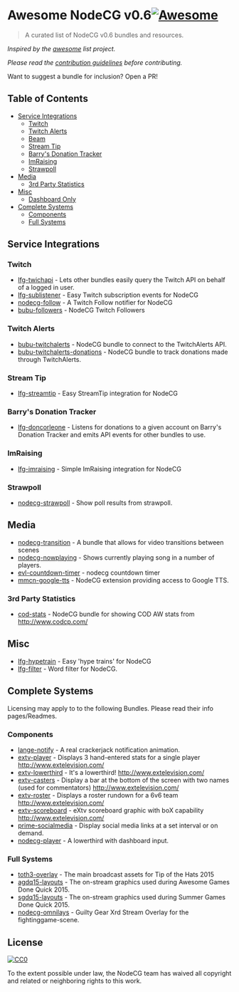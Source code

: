 # Awesome NodeCG v0.6[![Awesome](https://cdn.rawgit.com/sindresorhus/awesome/d7305f38d29fed78fa85652e3a63e154dd8e8829/media/badge.svg)](https://github.com/sindresorhus/awesome)

> A curated list of NodeCG v0.6 bundles and resources.

*Inspired by the [awesome](https://github.com/sindresorhus/awesome) list project.*

*Please read the [contribution guidelines](contributing.md) before contributing.*

 Want to suggest a bundle for inclusion? Open a PR!

## Table of Contents
- [Service Integrations](#service-integrations)
  - [Twitch](#twitch)
  - [Twitch Alerts](#twitch-alerts)
  - [Beam](#beam)
  - [Stream Tip](#stream-tip)
  - [Barry's Donation Tracker](#barrys-donation-tracker)
  - [ImRaising](#imraising)
  - [Strawpoll](#strawpoll)
- [Media](#media)
  - [3rd Party Statistics](#3rd-party-statistics)
- [Misc](#misc)
  - [Dashboard Only](#dashboard-only)
- [Complete Systems](#complete-systems)
  - [Components](#components)
  - [Full Systems](#full-systems)

## Service Integrations

### Twitch
* [lfg-twichapi](https://github.com/SupportClass/lfg-twitchapi/tree/legacy-0.6) - Lets other bundles easily query the Twitch API on behalf of a logged in user.
* [lfg-sublistener](https://github.com/SupportClass/lfg-sublistener/tree/legacy-0.6) - Easy Twitch subscription events for NodeCG
* [nodecg-follow](https://github.com/Tam/nodecg-follow) - A Twitch Follow notifier for NodeCG
* [bubu-followers](https://github.com/eaceaser/bubu-followers) - NodeCG Twitch Followers

### Twitch Alerts
* [bubu-twitchalerts](https://github.com/eaceaser/bubu-twitchalerts) - NodeCG bundle to connect to the TwitchAlerts API.
* [bubu-twitchalerts-donations](https://github.com/eaceaser/bubu-twitchalerts-donations) - NodeCG bundle to track donations made through TwitchAlerts.


### Stream Tip
* [lfg-streamtip](https://github.com/SupportClass/lfg-streamtip/tree/legacy-0.6) - Easy StreamTip integration for NodeCG

### Barry's Donation Tracker
* [lfg-doncorleone](https://github.com/SupportClass/lfg-doncorleone/tree/legacy-0.6) - Listens for donations to a given account on Barry's Donation Tracker and emits API events for other bundles to use.

### ImRaising
* [lfg-imraising](https://github.com/SupportClass/lfg-imraising/tree/legacy-0.6) - Simple ImRaising integration for NodeCG

### Strawpoll
* [nodecg-strawpoll](https://github.com/Suyooo/nodecg-strawpoll) - Show poll results from strawpoll. 

## Media

* [nodecg-transition](https://github.com/Tam/nodecg-transition) - A bundle that allows for video transitions between scenes
* [nodecg-nowplaying](https://github.com/Suyooo/nodecg-nowplaying) - Shows currently playing song in a number of players.
* [evl-countdown-timer](https://github.com/erynnb/evl-countdown-timer) - nodecg countdown timer
* [mmcn-google-tts](https://github.com/MattMcNam/mmcn-google-tts) - NodeCG extension providing access to Google TTS.

### 3rd Party Statistics 
* [cod-stats](https://github.com/denolfe/cod-stats) - NodeCG bundle for showing COD AW stats from http://www.codcp.com/

## Misc

* [lfg-hypetrain](https://github.com/SupportClass/lfg-hypetrain/tree/legacy-0.6) - Easy 'hype trains' for NodeCG
* [lfg-filter](https://github.com/SupportClass/lfg-filter/tree/legacy-0.6) - Word filter for NodeCG.

## Complete Systems
Licensing may apply to to the following Bundles. Please read their info pages/Readmes.

### Components
* [lange-notify](https://github.com/Lange/lange-notify) - A real crackerjack notification animation.
* [extv-player](https://github.com/Lange/extv-player) - Displays 3 hand-entered stats for a single player http://www.extelevision.com/	
* [extv-lowerthird](https://github.com/Lange/extv-lowerthird) - It's a lowerthird! http://www.extelevision.com/	
* [extv-casters](https://github.com/Lange/extv-casters) - Display a bar at the bottom of the screen with two names (used for commentators) http://www.extelevision.com/
* [extv-roster](https://github.com/Lange/extv-roster) - Displays a roster rundown for a 6v6 team http://www.extelevision.com/
* [extv-scoreboard](https://github.com/Lange/extv-scoreboard) - eXtv scoreboard graphic with boX capability http://www.extelevision.com/
* [prime-socialmedia](https://github.com/probableprime/prime-socialmedia) - Display social media links at a set interval or on demand. 
* [nodecg-player](https://github.com/timroejr/nodecg-player) - A lowerthird with dashboard input.

### Full Systems
* [toth3-overlay](https://github.com/TipoftheHats/toth3-overlay) - The main broadcast assets for Tip of the Hats 2015
* [agdq15-layouts](https://github.com/GamesDoneQuick/agdq15-layouts) - The on-stream graphics used during Awesome Games Done Quick 2015.
* [sgdq15-layouts](https://github.com/GamesDoneQuick/sgdq15-layouts) - The on-stream graphics used during Summer Games Done Quick 2015.
* [nodecg-omnilays](https://github.com/Charleon/nodecg-omnilays) - Guilty Gear Xrd Stream Overlay for the fightinggame-scene.

## License

[![CC0](http://i.creativecommons.org/p/zero/1.0/88x31.png)](http://creativecommons.org/publicdomain/zero/1.0/)

To the extent possible under law, the NodeCG team has waived all copyright and related or neighboring rights to this work.
